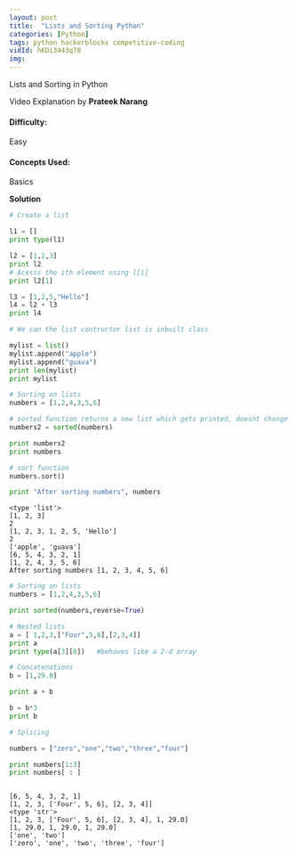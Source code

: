```yaml
---
layout: post
title:  "Lists and Sorting Python"
categories: [Python]
tags: python hackerblocks competitive-coding
vidId: hKDi3443q78
img: 
---
```



Lists and Sorting in Python


Video Explanation by **Prateek Narang**

#### **Difficulty**: 
Easy

#### **Concepts Used**:
Basics

**Solution**


```python
# Create a list

l1 = []
print type(l1)

l2 = [1,2,3]
print l2
# Acesss the ith element using l[i]
print l2[1]

l3 = [1,2,5,"Hello"]
l4 = l2 + l3
print l4

# We can the list contructor list is inbuilt class

mylist = list()
mylist.append("apple")
mylist.append("guava")
print len(mylist)
print mylist

# Sorting on lists
numbers = [1,2,4,3,5,6]

# sorted function returns a new list which gets printed, doesnt change the actual list
numbers2 = sorted(numbers)

print numbers2
print numbers

# sort function 
numbers.sort()

print "After sorting numbers", numbers


```

    <type 'list'>
    [1, 2, 3]
    2
    [1, 2, 3, 1, 2, 5, 'Hello']
    2
    ['apple', 'guava']
    [6, 5, 4, 3, 2, 1]
    [1, 2, 4, 3, 5, 6]
    After sorting numbers [1, 2, 3, 4, 5, 6]
    


```python
# Sorting on lists
numbers = [1,2,4,3,5,6]

print sorted(numbers,reverse=True)

# Nested lists 
a = [ 1,2,3,["Four",5,6],[2,3,4]]
print a
print type(a[3][0])   #behaves like a 2-d array

# Concatenations
b = [1,29.0]

print a + b 

b = b*3
print b

# Splicing

numbers = ["zero","one","two","three","four"]

print numbers[1:3]
print numbers[ : ]



```

    [6, 5, 4, 3, 2, 1]
    [1, 2, 3, ['Four', 5, 6], [2, 3, 4]]
    <type 'str'>
    [1, 2, 3, ['Four', 5, 6], [2, 3, 4], 1, 29.0]
    [1, 29.0, 1, 29.0, 1, 29.0]
    ['one', 'two']
    ['zero', 'one', 'two', 'three', 'four']
